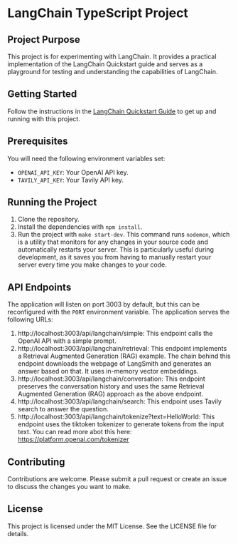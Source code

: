 # LangChain TypeScript Project

## Project Purpose

This project is for experimenting with LangChain. It provides a practical implementation of the LangChain Quickstart guide and serves as a playground for testing and understanding the capabilities of LangChain.

## Getting Started

Follow the instructions in the [LangChain Quickstart Guide](https://js.langchain.com/docs/get_started/quickstart) to get up and running with this project.

## Prerequisites

You will need the following environment variables set:

- `OPENAI_API_KEY`: Your OpenAI API key.
- `TAVILY_API_KEY`: Your Tavily API key.

## Running the Project

1. Clone the repository.
2. Install the dependencies with `npm install`.
3. Run the project with `make start-dev`. This command runs `nodemon`, which is a utility that monitors for any changes in your source code and automatically restarts your server. This is particularly useful during development, as it saves you from having to manually restart your server every time you make changes to your code.

## API Endpoints

The application will listen on port 3003 by default, but this can be reconfigured with the `PORT` environment variable. The application serves the following URLs:

1. http://localhost:3003/api/langchain/simple: This endpoint calls the OpenAI API with a simple prompt.
1. http://localhost:3003/api/langchain/retrieval: This endpoint implements a Retrieval Augmented Generation (RAG) example. The chain behind this endpoint downloads the webpage of LangSmith and generates an answer based on that. It uses in-memory vector embeddings.
1. http://localhost:3003/api/langchain/conversation: This endpoint preserves the conversation history and uses the same Retrieval Augmented Generation (RAG) approach as the above endpoint.
1. http://localhost:3003/api/langchain/search: This endpoint uses Tavily search to answer the question.
1. http://localhost:3003/api/langchain/tokenize?text=HelloWorld: This endpoint uses the tiktoken tokenizer to generate tokens from the input text. You can read more abot this here: https://platform.openai.com/tokenizer

## Contributing

Contributions are welcome. Please submit a pull request or create an issue to discuss the changes you want to make.

## License

This project is licensed under the MIT License. See the LICENSE file for details.
